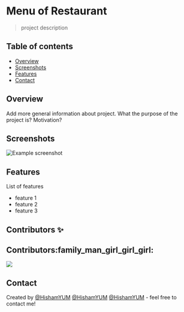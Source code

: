 # Menu of Restaurant
>  project description

## Table of contents
* [Overview](#overview)
* [Screenshots](#screenshots)
* [Features](#features)
* [Contact](#contact)

## Overview
Add more general information about project. What the purpose of the project is? Motivation?

## Screenshots
![Example screenshot](./img/screenshot.png)



## Features
List of features 
*  feature 1
*  feature 2
*  feature 3

## Contributors ✨

## Contributors:family_man_girl_girl_girl:

<a href="https://github.com/theupweb/idea-lab/graphs/contributors">
  <img src="https://contrib.rocks/image?repo=theupweb/idea-lab" />
</a>

## Contact
Created by [@HishamYUM](https://www.github.com/HishamYUM) [@HishamYUM](https://www.github.com/HishamYUM) [@HishamYUM](https://www.github.com/HishamYUM) - feel free to contact me!
